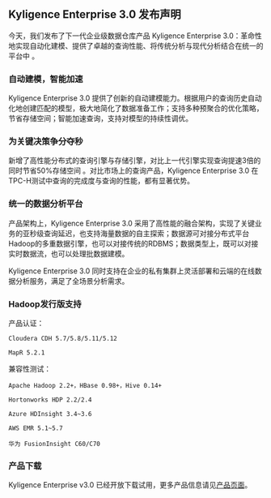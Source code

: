 ## Kyligence Enterprise 3.0 发布声明

今天，我们发布了下一代企业级数据仓库产品 Kyligence Enterprise 3.0：革命性地实现自动化建模、提供了卓越的查询性能、将传统分析与现代分析结合在统一的平台中 。

### 自动建模，智能加速

Kyligence Enterprise 3.0 提供了创新的自动建模能力。根据用户的查询历史自动化地创建匹配的模型，极大地简化了数据准备工作；支持多种预聚合的优化策略，节省存储空间；智能加速查询，支持对模型的持续性调优。

### **为关键决策争分夺秒**

新增了高性能分布式的查询引擎与存储引擎，对比上一代引擎实现查询提速3倍的同时节省50%存储空间 。对比市场上的查询产品，Kyligence Enterprise 3.0 在TPC-H测试中查询的完成度与查询的性能，都有显著优势。

### **统一的数据分析平台**

产品架构上，Kyligence Enterprise 3.0 采用了高性能的融合架构，实现了关键业务的亚秒级查询延迟，也支持海量数据的自主探索；数据源可对接分布式平台Hadoop的多重数据引擎，也可以对接传统的RDBMS；数据类型上，既可以对接实时数据流，也可以处理批数据建模。

Kyligence Enterprise 3.0 同时支持在企业的私有集群上灵活部署和云端的在线数据分析服务，满足了全场景分析需求。



### Hadoop发行版支持

  产品认证：

  	Cloudera CDH 5.7/5.8/5.11/5.12

  	MapR 5.2.1

  兼容性测试：

  	Apache Hadoop 2.2+，HBase 0.98+，Hive 0.14+

  	Hortonworks HDP 2.2/2.4

  	Azure HDInsight 3.4~3.6 

  	AWS EMR 5.1~5.7

  	华为 FusionInsight C60/C70



### **产品下载**

Kyligence Enterprise v3.0 已经开放下载试用，更多产品信息请见[产品页面]( http://download.kyligence.io/)。